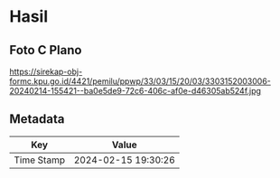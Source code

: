 # Hasil

## Foto C Plano

https://sirekap-obj-formc.kpu.go.id/4421/pemilu/ppwp/33/03/15/20/03/3303152003006-20240214-155421--ba0e5de9-72c6-406c-af0e-d46305ab524f.jpg


## Metadata

| Key        | Value               |
| ---------- | ------------------- |
| Time Stamp | 2024-02-15 19:30:26 |



